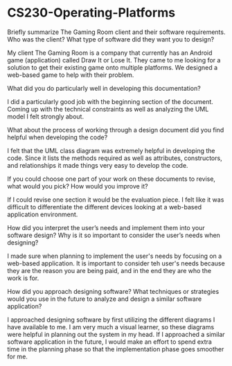 # CS230-Operating-Platforms

Briefly summarize The Gaming Room client and their software requirements. Who was the client? What type of software did they want you to design?

My client The Gaming Room is a company that currently has an Android game (application) called Draw It or Lose It. They came to me looking for a solution to get their existing game onto multiple platforms. We designed a web-based game to help with their problem. 

What did you do particularly well in developing this documentation?

I did a particularly good job with the beginning section of the document. Coming up with the technical constraints as well as analyzing the UML model I felt strongly about. 

What about the process of working through a design document did you find helpful when developing the code?

I felt that the UML class diagram was extremely helpful in developing the code. Since it lists the methods required as well as attributes, constructors, and relationships it made things very easy to develop the code.

If you could choose one part of your work on these documents to revise, what would you pick? How would you improve it?

If I could revise one section it would be the evaluation piece. I felt like it was difficult to differentiate the different devices looking at a web-based application environment. 

How did you interpret the user’s needs and implement them into your software design? Why is it so important to consider the user’s needs when designing?

I made sure when planning to implement the user's needs by focusing on a web-based application. It is important to consider teh user's needs because they are the reason you are being paid, and in the end they are who the work is for.

How did you approach designing software? What techniques or strategies would you use in the future to analyze and design a similar software application?

I approached designing software by first utilizing the different diagrams I have available to me. I am very much a visual learner, so these diagrams were helpful in planning out the system in my head. If I approached a similar software application in the future, I would make an effort to spend extra time in the planning phase so that the implementation phase goes smoother for me.
